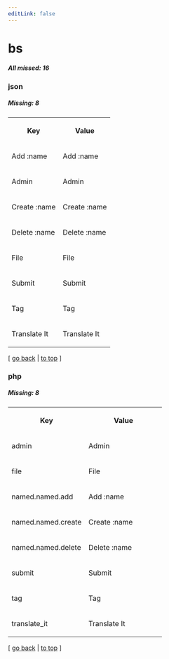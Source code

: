 ```yaml
---
editLink: false
---
```


# bs

##### All missed: 16


### json

##### Missing: 8

<table width="100%">
<tr><th width="50%">

Key

</th><th width="50%">

Value

</th></tr>
<tr><td width="50%">

Add :name

</td><td width="50%">

Add :name

</td></tr>
<tr><td width="50%">

Admin

</td><td width="50%">

Admin

</td></tr>
<tr><td width="50%">

Create :name

</td><td width="50%">

Create :name

</td></tr>
<tr><td width="50%">

Delete :name

</td><td width="50%">

Delete :name

</td></tr>
<tr><td width="50%">

File

</td><td width="50%">

File

</td></tr>
<tr><td width="50%">

Submit

</td><td width="50%">

Submit

</td></tr>
<tr><td width="50%">

Tag

</td><td width="50%">

Tag

</td></tr>
<tr><td width="50%">

Translate It

</td><td width="50%">

Translate It

</td></tr>
</table>

[ [go back](../status.md) | [to top](#) ]



### php

##### Missing: 8

<table width="100%">
<tr><th width="50%">

Key

</th><th width="50%">

Value

</th></tr>
<tr><td width="50%">

admin

</td><td width="50%">

Admin

</td></tr>
<tr><td width="50%">

file

</td><td width="50%">

File

</td></tr>
<tr><td width="50%">

named.named.add

</td><td width="50%">

Add :name

</td></tr>
<tr><td width="50%">

named.named.create

</td><td width="50%">

Create :name

</td></tr>
<tr><td width="50%">

named.named.delete

</td><td width="50%">

Delete :name

</td></tr>
<tr><td width="50%">

submit

</td><td width="50%">

Submit

</td></tr>
<tr><td width="50%">

tag

</td><td width="50%">

Tag

</td></tr>
<tr><td width="50%">

translate_it

</td><td width="50%">

Translate It

</td></tr>
</table>

[ [go back](../status.md) | [to top](#) ]


